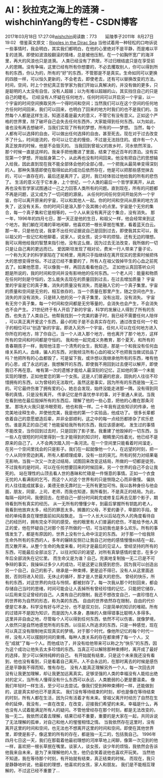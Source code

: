 # AI：狄拉克之海上的涟漪 - wishchinYang的专栏 - CSDN博客
2017年03月18日 17:27:08[wishchin](https://me.csdn.net/wishchin)阅读数：773
      延陵季子2011年  8月27日 19:02   借鉴英文原文：[Ripples in the Dirac Sea](http://blog.sciencenet.cn/blog-965164-701619.html)
当他试着用一种轻松的口吻诉说一些事情时，我会明白，其实我们都明白，在他的心里绝对不是平静，而是难以平复的涟漪。即使如波浪般翻滚的情绪，总是被他压制，在一个如胸怀宽广的海洋里，再大的风浪也只是涟漪。
人类已经没有了界限，不过归根结底只是在享受前人的恩赐。没有争端，这里已经有所有你想要的，不必去攫取别人，你可以得到所有的东西，你认为的，所有的“好”的东西，不管那是不是真实。生命如同可以更换的四肢一样，可以恒久更新的，不会老去，即使老去，还有可以替换改变的方法。
时间，空间，时上个世纪真正哲学家为我们开始认真解决的，并没有做的更多，只是聪明的人太没有自信，没有人超越；以为有难以超越的山，其实挡住自己的只是自己的睫毛。
已经没有人怀疑在任何地方，任何时间可以开启另一个宇宙，以一个宇宙的时间空间换取另外一个得时间和空间；当然我们可以在这个空间的任何地方任何时间回来，我们可以回来，也明白了回来的地方时我们的也不是我们的。当然每个人都是这样生活，知道活着是最大的意义，不管它有没有意义。正如这个严格的世界里，除了破坏自己会失去任何东西外，大家能得到任何东西。以为如此，谁也没有再去想破坏，当我们实现了所有的梦想，所有的——梦想。
当然，每个人都有可以选择的自由，可以做出任何选择的自由，甚至死去。现在对于过去改变不了什么，时间是流的，你可以让它走的慢些，不过是无法挡住的。或许有一个人真正放弃的时候，他是不会毁灭的。
当我回到曾祖父的故乡时，河水依然浑浊，那个时候一直是这样的。我亲手把他撒进了里面，结束了他近百年的漂泊。没有实现第一个梦想，开始屈身第二个，从此再也没有时间回来。他没有把自己的思想输入给我，因此直到现在我不能全部体会他的全部心情，一个把我从最简单变得深刻的人。那种失落感即使在取得如此的成功后依然存在，他是可以把那些感觉抹去的，可以一直存在的，最后还是离开了。这时，我已经体验过他给我的所有的悲伤了。
生活的意义在于它本身，上个世纪，一个人类的最后一个哲学家离开，从此再也没有哲学家试图通过一己之力回答人类所有的问题。直到现在，所有的问题都不再是问题，这又成为了一切问题的源泉。
从任何时间任何空间开始另外一个宇宙，你可以离开原来的宇宙，可以和其他人一起。你的时间和空间从原来的地方消失了，这没有关系，你的时间只是溶入那个及其微小的点里。宇宙是个无穷的集合，每一个真子集和它是相等的，一个人从来没有离开这个集合，没有消失。
那一年，1996年的四月七日，那一天正是他的生日，和祖父一样，他会经常来到这个地方。我们躺在河滩的草地闲聊，他喜欢把一根长草抿在嘴里，看着蓝天白云。那一年，只是他在说，我拿不出任何证据说自己是回到过去，即使我其实可以，我以祖父的一些记忆和他聊着，说家人，说女孩，说少年的烦恼，还有无边的理想。我可以用他给我的智慧来指引他，没有这么做，因为过去无法改变，我所做的一切只是让自己离的更远而已。
爱因斯坦发现了相对论，费米一行人带来了量子论，一个称为天才的科学家陷在了轮椅里，用两只手指继续在离开现实的思索时候把伟大的思想变得世俗。不过这已经不重要的了，所有人在祖父毁掉毕生的心血之前死去了。如果他愿意，可以像我一样，再回去看看他自己。
正如他认真回答听众问题是所说的，我的时间和空间并没有影响他的任何东西。一个老人问：能量和物质在任何时刻是守恒的，怎么能失去现在的质量回到过去，在过去增加质量？
宇宙里的宇宙是它的真子集，消失的质量没有消失，而是融入它的一个真子集里。宇宙的质量和空间是无穷的，相互依存的，当一个质量在那里产生，随之空间也产生，消失的并没有消失，只是转入他的另一个真子集里，没有出现，没有消失。
宇宙有无穷个真子集，每一个时间和空间都是无穷等量的，会消失也会产生，不会消失也不会产生。
21世纪终于有人开启了新的宇宙，科学的发展让人得到了所有的东西，也失去了人类自己。他帮我找到一个完美的妻子时，我已经不需要任何人陪伴 ，可以真正离开爱这个东西，最小的粒子是不会真实存在的，通过改变任何一个粒子的相位可以“创造”新的宇宙。即进入另外一个宇宙，任何人可以在任何地方进入 你所在的地方，除了你自己，当一个人进入那个地方，他也离开了那个地方，这样所有的空间和时间都是守恒的。
我和他一起完成义务教育，那个夏天，和所有的青春期孩子一样，我陪他注意一个清秀的女生，我知道，那是一个和我没有任何血缘关系的人。血缘，骗人的东西，对我倾注所有心血的祖父不也把我当做试验品了吗？他把所有的心血都毁了，可是留下我，或许想以我继承他所有的东西，唯有他的心思，成了永远的迷，我想解开的东西，即使我不用回到过去便可以解开，即使我已不再在意。
唯有第一次的遗憾才能给人最深刻的记忆，正如他的第一个未能实现的理想，正如他爱恋的第一个女孩。这是人们普遍的悲哀，固执的人往往不珍惜拥有的东西，以为曾经的无法取代，虽然这是事实，因为所有的东西是独一无二的。可它最终伤害了拥有爱的心，她总会发现，始终没能走进那一隅，没有得到同等的真情，只是没有离开。
传承记忆是件喜忧参半的事，对于普通人来说。当我在看到他在最后毁掉所有的东西后，理解了他的一些心意，把他的心撒在那条河里。
那场大火我只是冷眼旁观，他也和我一样。二十年我有这些知识的传承，他完美地诠释生命，并使他完美，我是他的第一个实验品，他成功了。
很多长辈都依着自己的意愿塑造后辈，并非全部顺利，这之中的每一点经历都掺杂了欢乐悲伤。谁是真正的自己呢？他能留给我所有的东西，我应该感谢呢。
发生过的事情不能改变，当你回到过去时，只是回到了影子里。我重建了他毁掉的一切东西，当一些人在很短的时间里得到一生才能得到的知识时，眼睛里闪烁着光，他已经不是原来的自己了。
人不会两次踏入同一条河流。在一个空间里只能看着时间溜走，在另一个空间里找会的只是影子。我们在一起就像他一个人，在远望的时刻，把一个人从同伴旁边剥离，所有人都顺理成章，没有一丝的突兀。所有的努力对结果毫无影响，当我一次又一次走过结局，试图回来改变这结局，所做的一切都是徒劳。
不过我有的是时间，可以在任何想要回来的时候回来，另一个世界的自己不会让我死的。
站在理性的山顶去看人世的愚昧和忙碌是一件惬意的事情。正如一个衣食无忧的人看满街的乞丐，而这个人对这个世界有的只是恻隐之心而非傲慢。
偏执的人往往能成就事业，美德无依无靠时比一无所有更加可怜。我以各种身份与他会面，朋友，同窗，上司，老师，而我也知道，我所看到，不是真正的结局。为此，每隔一段时间，我便回去，在把自己一部分时间耗完或修复后再去见那个影子，期待看到所有真实的经历。
从一无所有的懵懂少年，到最后掌握所有钥匙的老人，我看到他放弃太多，经历的罪恶太多。搁置的父母，不爱的妻子，卑鄙的手段。曾经的单纯善良在理想面前如风般飘走。
当一个人长大以后站在外人的角度看待自己的经历时，拥有完全不同的感受。他的眼里有人们普遍的悲伤，不能给予他人真正的爱，他在怀疑自己对那个孩子所做的一切，可当初我也是多么欢乐。所有的事情发生了，都是有原因的，世界上没有什么命中注定的东西。
对于那一个给我除生命外所有的东西的人，多年的辗转反侧已让我自己对他的感情慢慢纠结在一起，而又散开来。从整个生命的角度来看，时间才是最后的见证人。曾经坚持的所有的东西，可能最后全部淡忘了。以往对知识的渴望，对所有真挚感情的爱恋，在多少年后全部消失在记忆里。
而生命又是为谁？自己。完美地复制独一无二已是不可争辩的事实，我操纵过多少人的成功，可是这更让我感到悲伤，因为我可以创造出另一个自己，自己的影子。继承是一种束缚，更是迫不得已，没有人从这里面逃脱，否则将进入轮回，无休止的循环，那才是人世最大的悲伤。
曾经的快乐，所有的东西，对这世界的向往与怜悯，都被封存了。每一次我从那个时刻回来，都会存储自己当时的思绪，时间可能会让人丢掉所有曾经珍惜的记忆，只能把它储存，以后用来见证曾经的自己。人类有自己的限制，我还不想改变自己，一直珍惜在人的世界称为自然的形态，称为美的东西。
自由的世界依然存在限制，自由的代价便是它本身。科学没有好与坏之分，也不是双刃剑，只是简单的知识的堆砌。所有的过错并不是因为知识，而是因为人本身，愚昧的人做得错事比聪明人多得多。
这里并非自由之地，尽管每个人可以得到任何东西，依然不可以伤害。就像梦境，人依然只是自然地感觉所有的东西，以往前人所追求的东西，只是一种感觉，现在可以真正没有限制地实现真实的梦境。对于那个时代，像他所记忆的每个时代一样，没有人可以摆脱时间的束缚。每种人类关系的存在都束缚了每一个人，又在“成就”了每一个人。而他成功了，并没有给他带来可以称之为“快乐”的东西，因为这个成功让他失去太多珍惜的东西。当真正可以解除那种束缚时，离开成了最好的选择，至少可以保持纯粹的自己。
有开始就有结束，只是这个未来我还没有看到，他也没有看到，只是看着自己离开。人不会永远的，在那时离去的时候是感伤还是平静我不得而知，惟有存在。
没有人能真正理解另外一个人，每一次回去并没有让我更加理解，却让我更加远离真实。足够坚强的人类的幸福没有人能给出绝对的定义，当所有人懂得没有什么东西可以永远，人类脆弱的心更是要温柔。
像我们年轻时一样生活，至少可以去尝试。像我们受到种种束缚时一样，还能做到的，这是真实却也已不是真实。
我们没有等待结束的时刻，却也是像在等待结束的时刻，所有人都在生活，因为只有活着才有未来。曾祖父离开时经历了自然在生命的延伸，我没有，一直在改变，在改变，迎接我们希望的未来。幸福是什么，再也没有人试着能满足所有人的疑问。不管他曾经存在那个时刻，都是无法改变的，独一无二。我依然试着去理解，结果已经不重要，重要的是大家在一起，共同诉说了无法理解的孤单，对自己和他人的惺惺相惜之情。
当我依然存在这里时，没有离开这里的时间和空间，也无法也不想离开这里的时间和空间。即使在其他世界里，即使是影子，像这里的所有的存在，都是独一无二的，包括我自己。
1996年四月七日这一天，我们在那载着他最初理想的河岸草地上闲聊，像第一次见到的他一样，喜欢把一根长草抿在嘴里。谈家人，谈女孩，谈少年的烦恼，我依然会告诉他我来自未来，是为了来理解他的人生，他仍会笑着说他也喜欢开玩笑。
当然他不知道，我在等待那个时刻，有开始就有结束，真正结束的时候。
而现在，我只是静静地听说，他最初的理想，他喜欢的女孩，家人和朋友。
我们是不能相互理解的，不过这已经不重要了…
